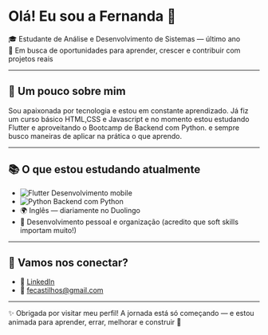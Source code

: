 # Olá! Eu sou a Fernanda 👋

🎓 Estudante de Análise e Desenvolvimento de Sistemas — último ano   
🚀 Em busca de oportunidades para aprender, crescer e contribuir com projetos reais

---

## 🌱 Um pouco sobre mim

Sou apaixonada por tecnologia e estou em constante aprendizado. Já fiz um curso básico HTML,CSS e Javascript e no momento estou estudando Flutter e aproveitando o Bootcamp de Backend com Python.
e sempre busco maneiras de aplicar na prática o que aprendo.

---

## 📚 O que estou estudando atualmente

- ![Flutter](https://img.shields.io/badge/-Flutter-02569B?style=flat&logo=flutter&logoColor=white) Desenvolvimento mobile  
- ![Python](https://img.shields.io/badge/-Python-3776AB?style=flat&logo=python&logoColor=white) Backend com Python  
- 🌍 Inglês — diariamente no Duolingo
- 🧠 Desenvolvimento pessoal e organização (acredito que soft skills importam muito!)

---

## 🤝 Vamos nos conectar?
- 💼 [LinkedIn](https://www.linkedin.com/in/fernanda-castilhos-3b8b6817a/)  
- 📧 [fecastilhos@gmail.com](mailto:fecastilhos@gmail.com)
---


✨ Obrigada por visitar meu perfil! A jornada está só começando — e estou animada para aprender, errar, melhorar e construir 💪